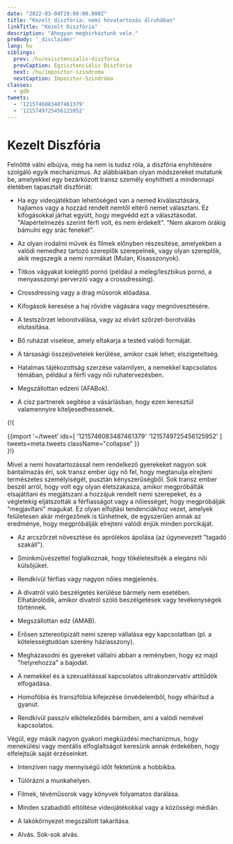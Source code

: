 ```yaml
---
date: "2022-03-04T19:08:00.000Z"
title: "Kezelt diszfória: nemi hovatartozás álruhában"
linkTitle: "Kezelt Diszfória"
description: "Ahogyan megbirkóztunk vele."
preBody: '_disclaimer'
lang: hu
siblings:
  prev: /hu/exisztencialis-diszforia
  prevCaption: Egzisztenciális Diszfória
  next: /hu/imposztor-szindroma
  nextCaption: Imposztor-Szindróma
classes:
  - gdb
tweets:
  - '1215746083487461379'
  - '1215749725456125952'
---
```


# Kezelt Diszfória

Felnőtté válni elbújva, még ha nem is tudsz róla, a diszfória enyhítésére szolgáló egyik mechanizmus. Az alábbiakban olyan módszereket mutatunk be, amelyekkel egy bezárkózott transz személy enyhítheti a mindennapi életében tapasztalt diszfóriát:

- Ha egy videojátékban lehetőséged van a nemed kiválasztására, hajlamos vagy a hozzád rendelt nemtől eltérő nemet választani. Ez kifogásokkal járhat együtt, hogy megvédd ezt a választásodat. "Alapértelmezés szerint férfi volt, és nem érdekelt". "Nem akarom órákig bámulni egy srác fenekét".

- Az olyan irodalmi művek és filmek előnyben részesítése, amelyekben a valódi nemedhez tartozó szereplők szerepelnek, vagy olyan szereplők, akik megszegik a nemi normákat (Mulan, Kisasszonyok).

- Titkos vágyakat kielégítő pornó (például a meleg/leszbikus pornó, a menyasszonyi perverzió vagy a crossdressing).

- Crossdressing vagy a drag műsorok előadása.

- Kifogások keresése a haj rövidre vágására vagy megnövesztésére.

- A testszőrzet leborotválása, vagy az elvárt szőrzet-borotválás elutasítása.

- Bő ruházat viselése, amely eltakarja a tested valódi formáját.

- A társasági összejövetelek kerülése, amikor csak lehet; elszigeteltség.

- Hatalmas tájékozottság szerzése valamilyen, a nemekkel kapcsolatos témában, például a férfi vagy női ruhatervezésben.

- Megszállottan edzeni (AFABok).

- A cisz partnerek segítése a vásárlásban, hogy ezen keresztül valamennyire kiteljesedhessenek.

{!{ <div class="gutter">{{import '~/tweet' ids=[
  '1215746083487461379'
  '1215749725456125952'
] tweets=meta.tweets className="collapse" }}</div> }!}

Mivel a nemi hovatartozással nem rendelkező gyerekeket nagyon sok bántalmazás éri, sok transz ember úgy nő fel, hogy megtanulja elrejteni természetes személyiségét, pusztán kényszerűségből. Sok transz ember beszél arról, hogy volt egy olyan életszakasza, amikor megpróbálták elsajátítani és megjátszani a hozzájuk rendelt nemi szerepeket, és a végletekig eljátszották a férfiasságot vagy a nőiességet, hogy megpróbálják "megjavítani" magukat. Ez olyan elfojtási tendenciákhoz vezet, amelyek felületesen akár mérgezőnek is tűnhetnek, de egyszerűen annak az eredménye, hogy megpróbálják elrejteni valódi énjük minden porcikáját.

- Az arcszőrzet növesztése és aprólékos ápolása (az úgynevezett "tagadó szakáll").

- Sminkművészettel foglalkoznak, hogy tökéletesítsék a elegáns női külsőjüket.

- Rendkívül férfias vagy nagyon nőies megjelenés.

- A divatról való beszélgetés kerülése bármely nem esetében. Elhatárolódik, amikor divatról szóló beszélgetések vagy tevékenységek történnek.

- Megszállottan edz (AMAB).

- Erősen sztereotipizált nemi szerep vállalása egy kapcsolatban (pl. a kötelességtudóan szerény háziasszony).

- Megházasodni és gyereket vállalni abban a reményben, hogy ez majd "helyrehozza" a bajodat.

- A nemekkel és a szexualitással kapcsolatos ultrakonzervatív attitűdök elfogadása.

- Homofóbia és transzfóbia kifejezése önvédelemből, hogy elhárítsd a gyanút.

- Rendkívül passzív elköteleződés bármiben, ami a valódi nemével kapcsolatos.


Végül, egy másik nagyon gyakori megküzdési mechanizmus, hogy menekülési vagy mentális elfoglaltságot keresünk annak érdekében, hogy elfelejtsük saját érzéseinket.

- Intenzíven nagy mennyiségű időt fektetünk a hobbikba.

- Túlórázni a munkahelyen.

- Filmek, tévéműsorok vagy könyvek folyamatos darálása.

- Minden szabadidő eltöltése videojátékokkal vagy a közösségi médián.

- A lakókörnyezet megszállott takarítása.

- Alvás. Sok-sok alvás.
